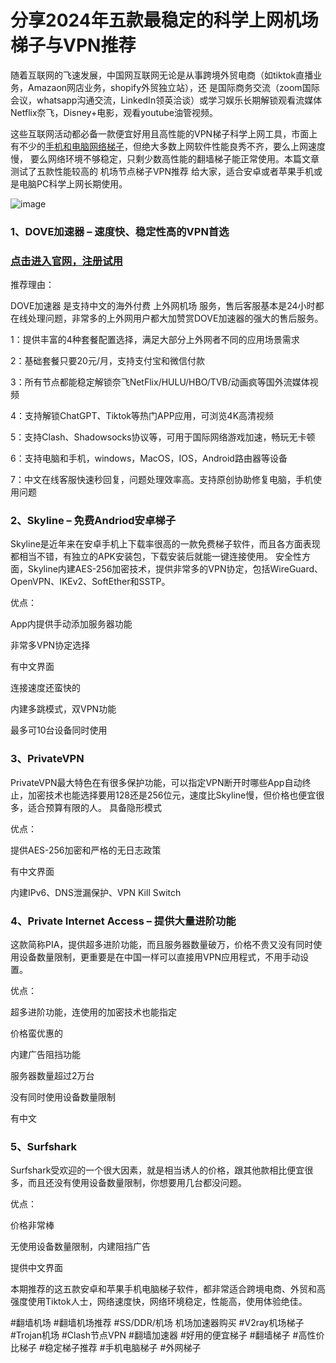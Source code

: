 # 分享2024年五款最稳定的科学上网机场梯子与VPN推荐

随着互联网的飞速发展，中国网互联网无论是从事跨境外贸电商（如tiktok直播业务，Amazaon网店业务，shopify外贸独立站），还
是国际商务交流（zoom国际会议，whatsapp沟通交流，LinkedIn领英洽谈）或学习娱乐长期解锁观看流媒体Netflix奈飞，Disney+电影，观看youtube油管视频。

这些互联网活动都必备一款便宜好用且高性能的VPN梯子科学上网工具，市面上有不少的[手机和电脑网络梯子](https://lemontalking.info/archives/2316)，但绝大多数上网软件性能良秀不齐，要么上网速度慢，
要么网络环境不够稳定，只剩少数高性能的翻墙梯子能正常使用。本篇文章测试了五款性能较高的 机场节点梯子VPN推荐 给大家，适合安卓或者苹果手机或是电脑PC科学上网长期使用。

![image](https://github.com/user-attachments/assets/cd3e89a6-46cf-45f9-8d8e-6e2d7fd57f62)

### 1、DOVE加速器 – 速度快、稳定性高的VPN首选
### [点击进入官网，注册试用](https://dove8.cc/a.php?alavBTtF8UB)

推荐理由：

DOVE加速器 是支持中文的海外付费 上外网机场 服务，售后客服基本是24小时都在线处理问题，非常多的上外网用户都大加赞赏DOVE加速器的强大的售后服务。

1：提供丰富的4种套餐配置选择，满足大部分上外网者不同的应用场景需求

2：基础套餐只要20元/月，支持支付宝和微信付款

3：所有节点都能稳定解锁奈飞NetFlix/HULU/HBO/TVB/动画疯等国外流媒体视频

4：支持解锁ChatGPT、Tiktok等热门APP应用，可浏览4K高清视频

5：支持Clash、Shadowsocks协议等，可用于国际网络游戏加速，畅玩无卡顿

6：支持电脑和手机，windows，MacOS，IOS，Android路由器等设备

7：中文在线客服快速秒回复，问题处理效率高。支持原创协助修复电脑，手机使用问题

### 2、Skyline – 免费Andriod安卓梯子

Skyline是近年来在安卓手机上下载率很高的一款免费梯子软件，而且各方面表现都相当不错，有独立的APK安装包，下载安装后就能一键连接使用。
安全性方面，Skyline内建AES-256加密技术，提供非常多的VPN协定，包括WireGuard、OpenVPN、IKEv2、SoftEther和SSTP。

优点：

App内提供手动添加服务器功能

非常多VPN协定选择

有中文界面

连接速度还蛮快的

内建多跳模式，双VPN功能

最多可10台设备同时使用

### 3、PrivateVPN

PrivateVPN最大特色在有很多保护功能，可以指定VPN断开时哪些App自动终止，加密技术也能选择要用128还是256位元，速度比Skyline慢，但价格也便宜很多，适合预算有限的人。
具备隐形模式

优点：

提供AES-256加密和严格的无日志政策

有中文界面

内建IPv6、DNS泄漏保护、VPN Kill Switch

### 4、Private Internet Access – 提供大量进阶功能

这款简称PIA，提供超多进阶功能，而且服务器数量破万，价格不贵又没有同时使用设备数量限制，更重要是在中国一样可以直接用VPN应用程式，不用手动设置。

优点：

超多进阶功能，连使用的加密技术也能指定

价格蛮优惠的

内建广告阻挡功能

服务器数量超过2万台

没有同时使用设备数量限制

有中文

### 5、Surfshark

Surfshark受欢迎的一个很大因素，就是相当诱人的价格，跟其他款相比便宜很多，而且还没有使用设备数量限制，你想要用几台都没问题。

优点：

价格非常棒

无使用设备数量限制，内建阻挡广告

提供中文界面

本期推荐的这五款安卓和苹果手机电脑梯子软件，都非常适合跨境电商、外贸和高强度使用Tiktok人士，网络速度快，网络环境稳定，性能高，使用体验绝佳。

#翻墙机场 #翻墙机场推荐 #SS/DDR/机场 机场加速器购买 #V2ray机场梯子 #Trojan机场 #Clash节点VPN #翻墙加速器 #好用的便宜梯子 #翻墙梯子 #高性价比梯子 #稳定梯子推荐 #手机电脑梯子 #外网梯子


